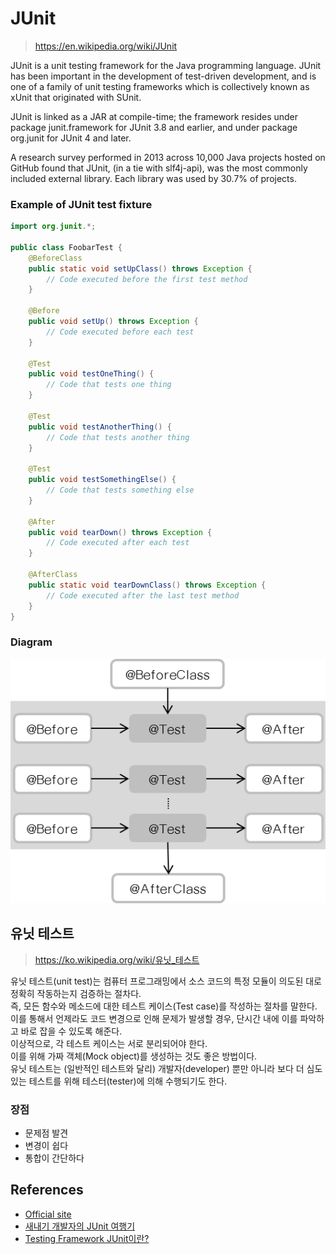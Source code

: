 # JUnit
> https://en.wikipedia.org/wiki/JUnit

JUnit is a unit testing framework for the Java programming language. JUnit has been important in the development of test-driven development, and is one of a family of unit testing frameworks which is collectively known as xUnit that originated with SUnit.

JUnit is linked as a JAR at compile-time; the framework resides under package junit.framework for JUnit 3.8 and earlier, and under package org.junit for JUnit 4 and later.

A research survey performed in 2013 across 10,000 Java projects hosted on GitHub found that JUnit, (in a tie with slf4j-api), was the most commonly included external library. Each library was used by 30.7% of projects.

### Example of JUnit test fixture
```java
import org.junit.*;

public class FoobarTest {
    @BeforeClass
    public static void setUpClass() throws Exception {
        // Code executed before the first test method
    }

    @Before
    public void setUp() throws Exception {
        // Code executed before each test
    }

    @Test
    public void testOneThing() {
        // Code that tests one thing
    }

    @Test
    public void testAnotherThing() {
        // Code that tests another thing
    }

    @Test
    public void testSomethingElse() {
        // Code that tests something else
    }

    @After
    public void tearDown() throws Exception {
        // Code executed after each test
    }

    @AfterClass
    public static void tearDownClass() throws Exception {
        // Code executed after the last test method
    }
}
```

### Diagram
![JUnit-diagram](Images/JUnit-diagram.png)

## 유닛 테스트
> https://ko.wikipedia.org/wiki/유닛_테스트

유닛 테스트(unit test)는 컴퓨터 프로그래밍에서 소스 코드의 특정 모듈이 의도된 대로 정확히 작동하는지 검증하는 절차다. <br>
즉, 모든 함수와 메소드에 대한 테스트 케이스(Test case)를 작성하는 절차를 말한다. <br>
이를 통해서 언제라도 코드 변경으로 인해 문제가 발생할 경우, 단시간 내에 이를 파악하고 바로 잡을 수 있도록 해준다. <br>
이상적으로, 각 테스트 케이스는 서로 분리되어야 한다. <br>
이를 위해 가짜 객체(Mock object)를 생성하는 것도 좋은 방법이다. <br>
유닛 테스트는 (일반적인 테스트와 달리) 개발자(developer) 뿐만 아니라 보다 더 심도있는 테스트를 위해 테스터(tester)에 의해 수행되기도 한다.

### 장점
- 문제점 발견
- 변경이 쉽다
- 통합이 간단하다

## References
- [Official site](https://junit.org/junit5/)
- [새내기 개발자의 JUnit 여행기](http://www.nextree.co.kr/p11104/)
- [Testing Framework JUnit이란?](https://nesoy.github.io/articles/2017-02/JUnit)
